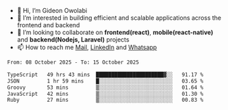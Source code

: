 - 👋 Hi, I’m Gideon Owolabi
- 👀 I’m interested in building efficient and scalable applications across the frontend and backend
- 💞️ I’m looking to collaborate on <b>frontend(react)</b>, <b>mobile(react-native)</b> and <b>backend(Nodejs, Laravel)</b> projects
- 📫 How to reach me <a href="mailto:gideoniyin2021@gmail.com">Mail</a>, <a href="https://www.linkedin.com/in/gideon-owolabi-9b667a232/">LinkedIn</a> and <a href="https://wa.me/2348055377085">Whatsapp</a>

<!---
gude1/gude1 is a ✨ special ✨ repository because its `README.md` (this file) appears on your GitHub profile.
You can click the Preview link to take a look at your changes.
--->

<!--START_SECTION:waka-->

```txt
From: 08 October 2025 - To: 15 October 2025

TypeScript   49 hrs 43 mins  ██████████████████████▓░░   91.17 %
JSON         1 hr 59 mins    █░░░░░░░░░░░░░░░░░░░░░░░░   03.65 %
Groovy       53 mins         ▒░░░░░░░░░░░░░░░░░░░░░░░░   01.64 %
JavaScript   42 mins         ▒░░░░░░░░░░░░░░░░░░░░░░░░   01.30 %
Ruby         27 mins         ▒░░░░░░░░░░░░░░░░░░░░░░░░   00.83 %
```

<!--END_SECTION:waka-->
